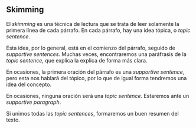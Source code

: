 ## Skimming

El *skimming* es una técnica de lectura que se trata de leer solamente la primera línea de cada párrafo. En cada párrafo, hay una idea tópica, o *topic sentence*.

Esta idea, por lo general, está en el comienzo del párrafo, seguido de *supportive sentences*. Muchas veces, encontraremos una paráfrasis de la *topic sentence*, que explica la explica de forma más clara.

En ocasiones, la primera oración del párrafo es una *supportive sentence*, pero esta nos hablará del tópico, por lo que de igual forma tendremos una idea del concepto.

En ocasiones, ninguna oración será una *topic sentence*. Estaremos ante un *supportive paragraph*.

Si unimos todas las *topic sentences*, formaremos un buen resumen del texto.
